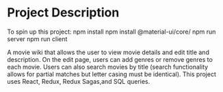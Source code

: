 # Project Description

To spin up this project:
npm install
npm install @material-ui/core/
npm run server
npm run client

A movie wiki that allows the user to view movie details and edit title and description. On the edit page, users can add genres or remove genres to each movie. Users can also search movies by title (search functionality allows for partial matches but letter casing must be identical). This project uses React, Redux, Redux Sagas,and SQL queries.